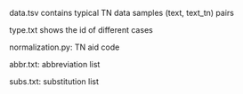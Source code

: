 data.tsv contains typical TN data samples (text, text_tn) pairs

type.txt shows the id of different cases

normalization.py: TN aid code

abbr.txt: abbreviation list

subs.txt: substitution list

